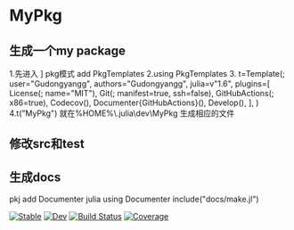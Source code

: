 # MyPkg
## 生成一个my package
1.先进入 ] pkg模式  add PkgTemplates
2.using PkgTemplates
3.
t=Template(;
    user="Gudongyangg",
    authors="Gudongyangg",
    julia=v"1.6",
    plugins=[
        License(; name="MIT"),
        Git(; manifest=true, ssh=false),
        GitHubActions(; x86=true),
        Codecov(),
        Documenter{GitHubActions}(),
        Develop(),
    ],
)
4.t("MyPkg")
就在%HOME%\\.julia\\dev\\MyPkg 生成相应的文件
## 修改src和test

## 生成docs
pkj
add Documenter
julia
using Documenter
include("docs/make.jl")



[![Stable](https://img.shields.io/badge/docs-stable-blue.svg)](https://Gudongyangg.github.io/MyPkg.jl/stable)
[![Dev](https://img.shields.io/badge/docs-dev-blue.svg)](https://Gudongyangg.github.io/MyPkg.jl/dev)
[![Build Status](https://github.com/Gudongyangg/MyPkg.jl/workflows/CI/badge.svg)](https://github.com/Gudongyangg/MyPkg.jl/actions)
[![Coverage](https://codecov.io/gh/Gudongyangg/MyPkg.jl/branch/master/graph/badge.svg)](https://codecov.io/gh/Gudongyangg/MyPkg.jl)
